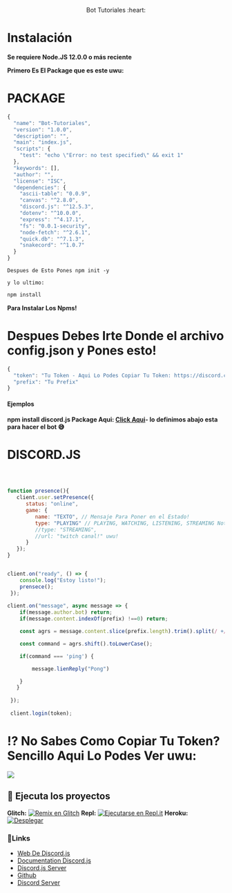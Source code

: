
<p align="center">Bot Tutoriales :heart: </p>

# Instalación

**Se requiere Node.JS 12.0.0 o más reciente**

**Primero Es El Package que es este uwu:**

# PACKAGE

```javascript
{
  "name": "Bot-Tutoriales",
  "version": "1.0.0",
  "description": "",
  "main": "index.js",
  "scripts": {
    "test": "echo \"Error: no test specified\" && exit 1"
  },
  "keywords": [],
  "author": "",
  "license": "ISC",
  "dependencies": {
    "ascii-table": "0.0.9",
    "canvas": "^2.8.0",
    "discord.js": "^12.5.3",
    "dotenv": "^10.0.0",
    "express": "^4.17.1",
    "fs": "0.0.1-security",
    "node-fetch": "^2.6.1",
    "quick.db": "^7.1.3",
    "snakecord": "^1.0.7"
  }
}

```

```text
Despues de Esto Pones npm init -y

y lo ultimo:
```

```javascript
npm install
```

**Para Instalar Los Npms!**

# Despues Debes Irte Donde el archivo config.json y Pones esto!

  ```javascript
  {
    "token": "Tu Token - Aqui Lo Podes Copiar Tu Token: https://discord.com/developers/applications/clientid/bot",
    "prefix": "Tu Prefix"
  }
  ```

#### Ejemplos

**npm install discord.js Package Aqui: [**Click Aqui**](https://github.com/Jennifer7w7/Bot-Tutoriales#package)- lo definimos abajo esta para hacer el bot 😅**

# DISCORD.JS

```javascript



function presence(){
   client.user.setPresence({
      status: "online",
      game: {
         name: "TEXTO", // Mensaje Para Poner en el Estado!
         type: "PLAYING" // PLAYING, WATCHING, LISTENING, STREAMING Nota: Para El STREAMING Debes Poner Asi:
         //type: "STREAMING",
         //url: "twitch canal!" uwu!
      }
   });
}


client.on("ready", () => {
    console.log("Estoy listo!");
    prensece();
 });
 
client.on("message", async message => {
    if(message.author.bot) return;
    if(message.content.indexOf(prefix) !==0) return;

    const agrs = message.content.slice(prefix.length).trim().split(/ +/g);

    const command = agrs.shift().toLowerCase();

    if(command === 'ping') {

        message.lienReply("Pong")

    }
   }
 
 });
 
 client.login(token);

```

# ⁉ No Sabes Como Copiar Tu Token? Sencillo Aqui Lo Podes Ver uwu:

<div align="left"><img src="https://raw.githubusercontent.com/Jennifer7w7/Bot-Tutoriales/main/assets/token.gif">

## 💨 Ejecuta los proyectos

**Glitch:** [![Remix en Glitch](https://cdn.glitch.com/2703baf2-b643-4da7-ab91-7ee2a2d00b5b%2Fremix-button.svg)](https://glitch.com/edit/#!/import/github/Jennifer7w7/Bot-Tutoriales)
**Repl:** [![Ejecutarse en Repl.it](https://github.com/Jennifer7w7/Bot-Tutoriales/blob/main/assets/GitHub.PNG?raw=true)](https://repl.it/github/Jennifer7w7/Bot-Tutoriales)
**Heroku:** [![Desplegar](https://www.herokucdn.com/deploy/button.svg)](https://heroku.com/deploy?template=https://github.com/Jennifer7w7/Bot-Tutoriales)

### 🔗Links

* [Web De Discord.js](https://discord.js.org/#/)
* [Documentation Discord.js](https://discord.js.org/#/docs/main/stable/general/welcome)
* [Discord.js Server](https://discord.com/invite/bRCvFy9)
* [Github](https://github.com/Jennifer7w7)
* [Discord Server](https://discord.gg/TvBXwYbW4y)
